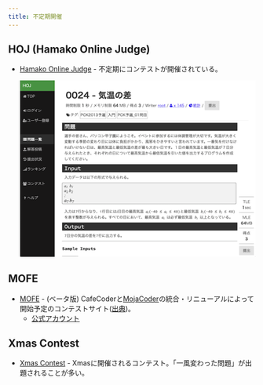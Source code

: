 ```yaml
---
title: 不定期開催
---
```


## HOJ (Hamako Online Judge)

- [Hamako Online Judge](https://hoj.hamako-ths.ed.jp/onlinejudge/) - 不定期にコンテストが開催されている。

    <div align="center">
      <img loading = "lazy" src="../../images/related_contest_sites/hoj/hoj.png" alt="hoj">
    </div>

## MOFE

- [MOFE](https://mofecoder.com/) - (ベータ版) CafeCoderと[MojaCoder](https://mojacoder.app/)の統合・リニューアルによって開始予定のコンテストサイト([出典](https://twitter.com/CafeCoder_/status/1689280921835335680))。
    - [公式アカウント](https://twitter.com/CafeCoder_)

## Xmas Contest

- [Xmas Contest](http://hos.ac/contest/xmas2024/) - Xmasに開催されるコンテスト。「一風変わった問題」が出題されることが多い。
